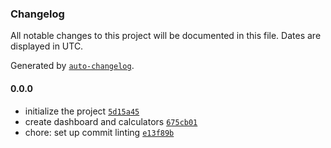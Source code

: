 ### Changelog

All notable changes to this project will be documented in this file. Dates are displayed in UTC.

Generated by [`auto-changelog`](https://github.com/CookPete/auto-changelog).

#### 0.0.0

- initialize the project [`5d15a45`](https://github.com/imashaRan12/fintrack-finance-planner/commit/5d15a454dc325e7261c83f6b993c8352a1764977)
- create dashboard and calculators [`675cb01`](https://github.com/imashaRan12/fintrack-finance-planner/commit/675cb01d52e0b5c09dbfcb91fa17e352b1e4468a)
- chore: set up commit linting [`e13f89b`](https://github.com/imashaRan12/fintrack-finance-planner/commit/e13f89bb2a39f62f0b45b08d13f6770037d21efc)
